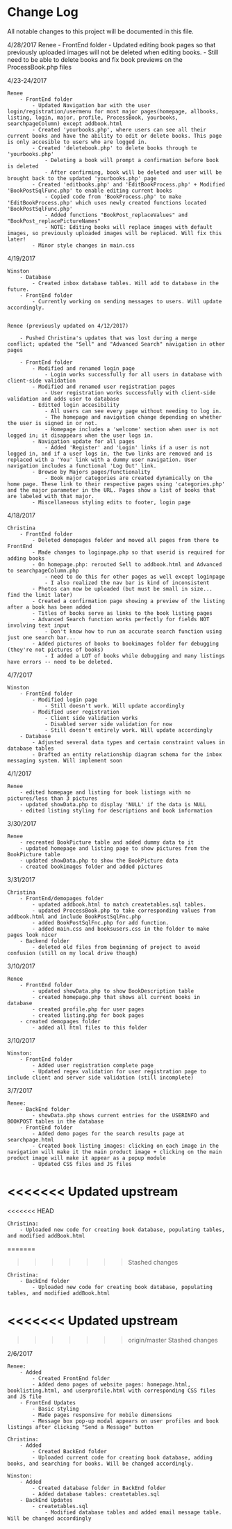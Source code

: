 # Change Log
All notable changes to this project will be documented in this file.

4/28/2017
	Renee
		- FrontEnd folder
			- Updated editing book pages so that previously uploaded images will not be deleted when editing books.
			- Still need to be able to delete books and fix book previews on the ProcessBook.php files

4/23-24/2017

	Renee
		- FrontEnd folder
			- Updated Navigation bar with the user login/registration/usermenu for most major pages(homepage, allbooks, listing, login, major, profile, ProcessBook, yourbooks, searchpageColumn) except addbook.html
			- Created 'yourbooks.php', where users can see all their current books and have the ability to edit or delete books. This page is only accesible to users who are logged in.
			- Created 'deletebook.php' to delete books through te 'yourbooks.php'
				- Deleting a book will prompt a confirmation before book is deleted
				- After confirming, book will be deleted and user will be brought back to the updated 'yourbooks.php' page
			- Created 'editbooks.php' and 'EditBookProcess.php' + Modified 'BookPostSqlFunc.php' to enable editing current books
				- Copied code from 'BookProcess.php' to make 'EditBookProcess.php' which uses newly created functions located 'BookPostSqlFunc.php'
				- Added functions "BookPost_replaceValues" and "BookPost_replacePictureNames"
				- NOTE: Editing books will replace images with default images, so previously uploaded images will be replaced. Will fix this later!
			- Minor style changes in main.css

4/19/2017

	Winston
		- Database
			- Created inbox database tables. Will add to database in the future.
		- FrontEnd folder
			- Currently working on sending messages to users. Will update accordingly.


	Renee (previously updated on 4/12/2017)

		- Pushed Christina's updates that was lost during a merge conflict; updated the "Sell" and "Advanced Search" navigation in other pages
		
		- FrontEnd folder
			- Modified and renamed login page
				- Login works successfully for all users in database with client-side validation
			- Modified and renamed user registration pages
				- User registration works successfully with client-side validation and adds user to database
			- Editted login accesibility
				- All users can see every page without needing to log in.
				- The homepage and navigation change depending on whether the user is signed in or not.
				- Homepage includes a 'welcome' section when user is not logged in; it disappears when the user logs in.
			- Navigation update for all pages
				- Added 'Register' and 'Login' links if a user is not logged in, and if a user logs in, the two links are removed and is replaced with a 'You' link with a dummy user navigation. User navigation includes a functional 'Log Out' link.
			- Browse by Majors pages/functionality
				- Book major categories are created dynamically on the home page. These link to their respective pages using 'categories.php' and the major parameter in the URL. Pages show a list of books that are labeled with that major.
			- Miscellaneous styling edits to footer, login page

4/18/2017

	Christina
		- FrontEnd folder
			- Deleted demopages folder and moved all pages from there to FrontEnd
			- Made changes to loginpage.php so that userid is required for adding books
			- On homepage.php: rerouted Sell to addbook.html and Advanced to searchpageColumn.php
				- need to do this for other pages as well except loginpage
				- I also realized the nav bar is kind of inconsistent
			- Photos can now be uploaded (but must be small in size... find the limit later)
			- Created a confirmation page showing a preview of the listing after a book has been added
			- Titles of books serve as links to the book listing pages
			- Advanced Search function works perfectly for fields NOT involving text input
				- Don't know how to run an accurate search function using just one search bar...
			- Added pictures of books to bookimages folder for debugging (they're not pictures of books)
				- I added a LOT of books while debugging and many listings have errors -- need to be deleted.

4/7/2017
	
	Winston
		- FrontEnd folder
			- Modified login page
				- Still doesn't work. Will update accordingly
			- Modified user registration
				- Client side validation works
				- Disabled server side validation for now
				- Still doesn't entirely work. Will update accordingly
		- Database
			- Adjusted several data types and certain constraint values in database tables
			- Drafted an entity relationship diagram schema for the inbox messaging system. Will implement soon


4/1/2017
	
	Renee
		- edited homepage and listing for book listings with no pictures/less than 3 pictures
		- updated showData.php to display 'NULL' if the data is NULL
		- edited listing styling for descriptions and book information


3/30/2017
	
	Renee
		- recreated BookPicture table and added dummy data to it
		- updated homepage and listing page to show pictures from the BookPicture table
		- updated showData.php to show the BookPicture data
		- created bookimages folder and added pictures
3/31/2017

	Christina
		- FrontEnd/demopages folder
			- updated addbook.html to match createtables.sql tables.
			- updated ProcessBook.php to take corresponding values from addbook.html and include BookPostSqlFnc.php
			- added BookPostSqlFnc.php for add function.
			- added main.css and booksusers.css in the folder to make pages look nicer
		- Backend folder
			- deleted old files from beginning of project to avoid confusion (still on my local drive though)

3/10/2017

	Renee
		- FrontEnd folder
			- updated showData.php to show BookDescription table
			- created homepage.php that shows all current books in database
			- created profile.php for user pages
			- created listing.php for book pages
		- created demopages folder
			- added all html files to this folder

3/10/2017

	Winston:
		- FrontEnd folder
			- Added user registration complete page
			- Updated regex validation for user registration page to include client and server side validation (still incomplete)

3/7/2017

	Renee: 
		- BackEnd folder
			- showData.php shows current entries for the USERINFO and BOOKPOST tables in the database
		- FrontEnd folder
			- Added demo pages for the search results page at searchpage.html
			- Created book listing images: clicking on each image in the navigation will make it the main product image + clicking on the main product image will make it appear as a popup module
			- Updated CSS files and JS files
<<<<<<< Updated upstream
=======
<<<<<<< HEAD
			
	Christina: 
		- Uploaded new code for creating book database, populating tables, and modified addBook.html	
=======
>>>>>>> Stashed changes
	
	Christina: 
		- BackEnd folder
			- Uploaded new code for creating book database, populating tables, and modified addBook.html
<<<<<<< Updated upstream
=======
>>>>>>> origin/master
>>>>>>> Stashed changes

2/6/2017
	
	Renee: 
		- Added
			- Created FrontEnd folder 
			- Added demo pages of website pages: homepage.html, booklisting.html, and userprofile.html with corresponding CSS files and JS file
		- FrontEnd Updates
			- Basic styling
			- Made pages responsive for mobile dimensions
			- Message box pop-up modal appears on user profiles and book listings after clicking "Send a Message" button
		
	Christina: 
		- Added
			- Created BackEnd folder
			- Uploaded current code for creating book database, adding books, and searching for books. Will be changed accordingly.

	Winston: 
		- Added
			- Created database folder in BackEnd folder
			- Added database tables: createtables.sql
		- BackEnd Updates
			- createtables.sql
				- Modified database tables and added email message table. Will be changed accordingly
